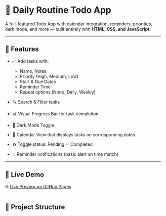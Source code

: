 # 📝 Daily Routine Todo App

A full-featured Todo App with calendar integration, reminders, priorities, dark mode, and more — built entirely with **HTML, CSS, and JavaScript**.

---

## 🔧 Features

- ✅ Add tasks with:
  - Name, Notes
  - Priority (High, Medium, Low)
  - Start & Due Dates
  - Reminder Time
  - Repeat options (None, Daily, Weekly)

- 🔍 Search & Filter tasks
- 📊 Visual Progress Bar for task completion
- 🌙 Dark Mode Toggle
- 📅 Calendar View that displays tasks on corresponding dates
- ♻️ Toggle status: Pending ✅ Completed
- 💡 Reminder notifications (basic alert on time match)

---

## 🚀 Live Demo

🌐 [Live Preview on GitHub Pages](https://nidha525.github.io/daily-todo-app/)

---

## 📁 Project Structure

